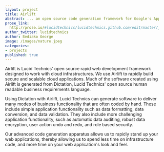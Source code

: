 ```yaml
---
layout: project
title: Airlift
abstract: ... an open source code generation framework for Google's AppEngine and node.js.
prose_link:
  http://prose.io/#lucidtechnics/lucidtechnics.github.com/edit/master/_posts/features/0100-01-01-airlift.md
author_twitter: lucidtechnics
author: Bediako George
image: /images/nature.jpeg
categories:
- projects
published: true
---
```


Airlift is Lucid Technics' open source rapid web development framework designed to work with cloud infrastructures. We use Airlift to rapidly build secure and scalable cloud applications.  Much of the software created using Airlift is generated from Dictation, Lucid Technics' open source human readable business requirements language.

Using Dictation with Airlift, Lucid Technics can generate software to deliver many modes of business functionality that are often coded by hand.  These include simple application functionality such as data formatting, data conversion, and data validation.  They also include more challenging application functionality, such as automatic data auditing, robust data encryption, user action undo and redo, and role based security.

Our advanced code generation apparatus allows us to rapidly stand up your web applications, thereby allowing us to spend less time on infrastructure code, and more time on your web application's look and feel.
